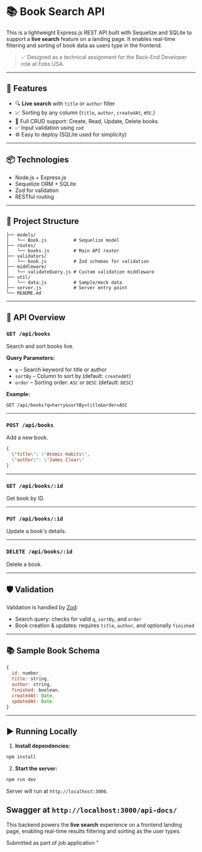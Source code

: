 # 📚 Book Search API

This is a lightweight Express.js REST API built with Sequelize and SQLite to support a **live search** feature on a landing page. It enables real-time filtering and sorting of book data as users type in the frontend.

> ✅ Designed as a technical assignment for the Back-End Developer role at Fobs USA.

---

## 🚀 Features

- 🔍 **Live search** with `title` or `author` filter  
- 📈 Sorting by any column (`title`, `author`, `createdAt`, etc.)  
- 📄 Full CRUD support: Create, Read, Update, Delete books  
- ✅ Input validation using `zod`  
- ⚙️ Easy to deploy (SQLite used for simplicity)

---

## 📦 Technologies

- Node.js + Express.js  
- Sequelize ORM + SQLite  
- Zod for validation  
- RESTful routing

---

## 📁 Project Structure

```
├── models/
│   └── Book.js          # Sequelize model
├── routes/
│   └── books.js         # Main API router
├── validators/
│   └── book.js          # Zod schemas for validation
├── middleware/
│   └── validateQuery.js # Custom validation middleware
├── util/
│   └── data.js          # Sample/mock data 
├── server.js            # Server entry point
└── README.md            
```

---

## 🧠 API Overview

### `GET /api/books`

Search and sort books live.

**Query Parameters:**

- `q` – Search keyword for title or author  
- `sortBy` – Column to sort by (default: `createdAt`)  
- `order` – Sorting order: `ASC` or `DESC` (default: `DESC`)  

**Example:**

```
GET /api/books?q=harry&sortBy=title&order=ASC
```

---

### `POST /api/books`

Add a new book.

```json
{
  \"title\": \"Atomic Habits\",
  \"author\": \"James Clear\"
}
```

---

### `GET /api/books/:id`

Get book by ID.

---

### `PUT /api/books/:id`

Update a book's details.

---

### `DELETE /api/books/:id`

Delete a book.

---

## 🛡️ Validation

Validation is handled by [Zod](https://zod.dev/):

- Search query: checks for valid `q`, `sortBy`, and `order`  
- Book creation & updates: requires `title`, `author`, and optionally `finished`

---

## 📚 Sample Book Schema

```js
{
  id: number,
  title: string,
  author: string,
  finished: boolean,
  createdAt: Date,
  updatedAt: Date
}
```

---

## ▶️ Running Locally

1. **Install dependencies:**

```bash
npm install
```

2. **Start the server:**

```bash
npm run dev
```

Server will run at `http://localhost:3000`.

Swagger at `http://localhost:3000/api-docs/`
---

This backend powers the **live search** experience on a frontend landing page, enabling real-time results filtering and sorting as the user types.

Submitted as part of job application
"
